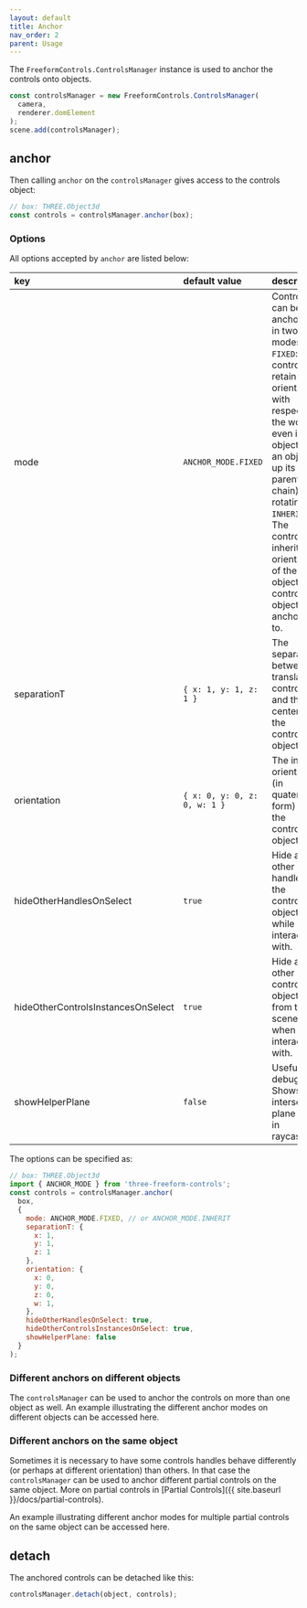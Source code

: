 ```yaml
---
layout: default
title: Anchor
nav_order: 2
parent: Usage
---
```


The `FreeformControls.ControlsManager` instance is used to anchor the controls onto objects.

```js
const controlsManager = new FreeformControls.ControlsManager(
  camera,
  renderer.domElement
);
scene.add(controlsManager);
```

## anchor

Then calling `anchor` on the `controlsManager` gives access to the controls object:

```js
// box: THREE.Object3d
const controls = controlsManager.anchor(box);
```

### Options

All options accepted by `anchor` are listed below:

| key                                | default value                | description                                                                                                                                                                                                                                                                                |
|:-----------------------------------|:-----------------------------|:-------------------------------------------------------------------------------------------------------------------------------------------------------------------------------------------------------------------------------------------------------------------------------------------|
| mode                               | `ANCHOR_MODE.FIXED`          | Controls can be anchored in two modes: 1. `FIXED`: The controls retain their orientation with respect to the world even if the object (or an object up its parent chain) is rotating. 2. `INHERIT`: The controls inherit the orientation of the object the controls object is anchored to. |
| separationT                        | `{ x: 1, y: 1, z: 1 }`       | The separation between translation controls and the center of the controls object.                                                                                                                                                                                                         |
| orientation                        | `{ x: 0, y: 0, z: 0, w: 1 }` | The initial orientation (in quaternion form) of the controls object.                                                                                                                                                                                                                       |
| hideOtherHandlesOnSelect           | `true`                       | Hide all other handles of the controls object while being interacted with.                                                                                                                                                                                                                 |
| hideOtherControlsInstancesOnSelect | `true`                       | Hide all other controls objects from the scene when being interacted with.                                                                                                                                                                                                                 |
| showHelperPlane                    | `false`                      | Useful for debug. Shows the intersection plane used in raycasting.                                                                                                                                                                                                                         |

The options can be specified as:

```js
// box: THREE.Object3d
import { ANCHOR_MODE } from 'three-freeform-controls';
const controls = controlsManager.anchor(
  box,
  {
    mode: ANCHOR_MODE.FIXED, // or ANCHOR_MODE.INHERIT
    separationT: {
      x: 1,
      y: 1,
      z: 1
    },
    orientation: {
      x: 0,
      y: 0,
      z: 0,
      w: 1,
    },
    hideOtherHandlesOnSelect: true,
    hideOtherControlsInstancesOnSelect: true,
    showHelperPlane: false
  }
);
```

### Different anchors on different objects

The `controlsManager` can be used to anchor the controls on more than one object as well.
An example illustrating the different anchor modes on different objects can be accessed here.

### Different anchors on the same object

Sometimes it is necessary to have some controls handles behave differently (or perhaps at different orientation) than others. In that case the `controlsManager` can be used to anchor different partial controls on the same object.
More on partial controls in [Partial Controls]({{ site.baseurl }}/docs/partial-controls).

An example illustrating different anchor modes for multiple partial controls on the same object can be accessed here.

## detach

The anchored controls can be detached like this:

```js
controlsManager.detach(object, controls);
```

